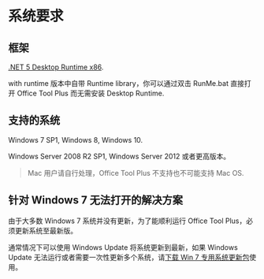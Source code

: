 # 系统要求

## 框架

[.NET 5 Desktop Runtime x86](https://dotnet.microsoft.com/download/dotnet/current/runtime).

with runtime 版本中自带 Runtime library，你可以通过双击 RunMe.bat 直接打开 Office Tool Plus 而无需安装 Desktop Runtime.

## 支持的系统

Windows 7 SP1, Windows 8, Windows 10.

Windows Server 2008 R2 SP1, Windows Server 2012 或者更高版本。

> Mac 用户请自行处理，Office Tool Plus 不支持也不可能支持 Mac OS.

## 针对 Windows 7 无法打开的解决方案

由于大多数 Windows 7 系统并没有更新，为了能顺利运行 Office Tool Plus，必须更新系统至最新版。

通常情况下可以使用 Windows Update 将系统更新到最新，如果 Windows Update 无法运行或者需要一次性更新多个系统，请[下载 Win 7 专用系统更新包](https://download.coolhub.top/Extensions/Win7_UpdatePack/)使用。